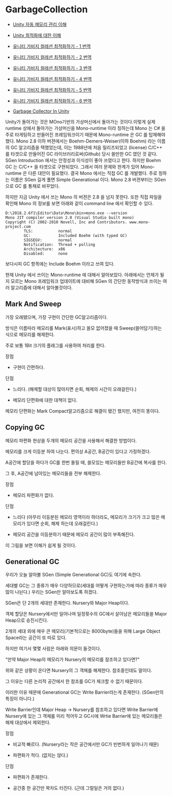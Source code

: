# GarbageCollection

- [Unity 자동 메모리 관리 이해](https://docs.unity3d.com/kr/current/Manual/UnderstandingAutomaticMemoryManagement.html)
- [Unity 최적화에 대한 이해](https://docs.unity3d.com/kr/current/Manual/BestPracticeUnderstandingPerformanceInUnity.html)

- [유니티 가비지 컬레션 최적화하기 - 1 번역](http://ronniej.sfuh.tk/optimizing-garbage-collection-in-unity-games-1/)
- [유니티 가비지 컬레션 최적화하기 - 2 번역](http://ronniej.sfuh.tk/optimizing-garbage-collection-in-unity-games-2/)
- [유니티 가비지 컬레션 최적화하기 - 3 번역](http://ronniej.sfuh.tk/optimizing-garbage-collection-in-unity-games-3/)
- [유니티 가비지 컬레션 최적화하기 - 4 번역](http://ronniej.sfuh.tk/optimizing-garbage-collection-in-unity-games-4/)
- [유니티 가비지 컬레션 최적화하기 - 5 번역](http://ronniej.sfuh.tk/optimizing-garbage-collection-in-unity-games-5/)
- [유니티 가비지 컬레션 최적화하기 - 6 번역](http://ronniej.sfuh.tk/optimizing-garbage-collection-in-unity-games-6/)

- [Garbage Collector In Unity](https://hrmrzizon.github.io/2017/04/23/garbage-collector-in-unity/)

Unity가 돌아가는 것은 MOno기반의 가상머신에서 돌아가는 것이다.이렇게 실제 runtime 상에서 돌아가는 가상머신을 Mono-runtime 이라 칭하는데 Mono 는 C# 을 주로 타게팅하고 만들어진 프레임워크이기 때문에 Mono-runtime 은 GC 를 탑재해야 했다. Mono 2.8 이하 버젼에서는 Boehm-Demers-Weiser(이하 Boehm) 라는 이름의 GC 알고리즘을 택했었는데, 이는 1988년에 처음 릴리즈되었고 (license) C/C++ 를 타겟으로 만들어진 GC 라이브러리로써(Github) 당시 쓸만한 GC 였던 것 같다. SGen Introduction 에서는 안정성과 이식성이 좋아 쓰였다고 한다. 하지만 Boehm GC 는 C/C++ 을 타겟으로 구현되었다. 그래서 여러 문제와 한계가 있어 Mono-runtime 은 다른 대안이 필요했다. 결국 Mono 에서는 직접 GC 를 개발했다. 주로 칭하는 이름은 SGen 길게 풀면 Simple Generational 이다. Mono 2.8 버젼부터는 SGen 으로 GC 를 통채로 바꾸었다.

하지만 지금 Unity 에서 쓰는 Mono 의 버젼은 2.8 을 넘지 못한다. 또한 직접 파일을 확인해 Mono 의 정보를 보면 아래와 같이 command line 에서 확인할 수 있다.

```
D:\2018.2.6f1\Editor\Data\Mono\bin>mono.exe --version
Mono JIT compiler version 2.0 (Visual Studio built mono)
Copyright (C) 2002-2010 Novell, Inc and Contributors. www.mono-project.com
        TLS:           normal
        GC:            Included Boehm (with typed GC)
        SIGSEGV:       normal
        Notification:  Thread + polling
        Architecture:  x86
        Disabled:      none
```
보다시피 GC 항목에는 Include Boehm 이라고 쓰여 있다. 

현재 Unity 에서 쓰이는 Mono-runtime 에 대해서 알아보았다. 아래에서는 언제가 될지 모르는 Mono 프레임워크 업데이트에 대비해 SGen 의 간단한 동작방식과 쓰이는 여러 알고리즘에 대해서 알아볼것이다.

## Mark And Sweep

가장 오래됐으며, 가장 구현이 간단한 GC알고리즘이다.

방식은 이름따라 메모리를 Mark(표시)하고 쓸모 없어졌을 때 Sweep(쓸어담기)하는 식으로 메모리를 해제한다.

주로 보통 1Bit 크기의 플래그를 사용하여 처리를 한다.



장점

- 구현이 간편하다.



단점

- 느리다. (해제할 대상이 많아지면 순회, 해제의 시간이 오래걸린다.)

- 메모리 단편화에 대한 대책이 없다.



메모리 단편화는 Mark Compact알고리즘으로 해결이 됐긴 했지만, 여전히 똥이다.



## Copying GC

메모리 파편화 현상을 두개의 메모리 공간을 사용해서 해결한 방법이다.

메모리를 크게 이등분 하여 나눈다. 편의상 A공간, B공간이 있다고 가정하겠다.

A공간에 할당을 하다가 GC를 한번 돌릴 때, 쓸모있는 메모리들만 B공간에 복사를 한다.

그 후, A공간에 남아있는 메모리들을 전부 해제한다.



장점

- 메모리 파편화가 없다.



단점

- 느리다 (아무리 이등분된 메모리 영역이라 하더라도, 메모리가 크기가 크고 많은 메모리가 있다면 순회, 해제 하는데 오래걸린다.)

- 메모리 공간을 이등분하기 때문에 메모리 공간이 많이 부족해진다.



이 그림을 보면 이해가 쉽게 될 것이다.



## Generational GC

우리가 오늘 알아볼 SGen (Simple Generational GC)도 여기에 속한다.

세대별 GC는 그 종류가 매우 다양하므로(세대를 어떻게 구현하는가에 따라 종류가 매우 많이 나뉜다.) 우리는 SGen만 알아보도록 하겠다.



SGen은 단 2개의 세대만 존재한다. Nursery와 Major Heap이다.

객체 할당은 Nursery에서만 일어나며 일정횟수의 GC에서 살아남은 메모리들을 Major Heap으로 승진시킨다.

2개의 세대 외에 매우 큰 메모리(기본적으로는 8000byte)들을 위해 Large Object Space라는 공간이 또 따로 있다.



하지만 여기서 몇몇 사람은 아래와 의문이 들것이다.

"만약 Major Heap의 메모리가 Nursery의 메모리를 참조하고 있다면?"

위와 같은 상황이 온다면 Nursery의 그 객체를 해제한다. 참조중인데도 말이다.

그 이유는 다른 논리적 공간에서 한 참조를 GC가 체크할 수 없기 때문이다.



이러한 이유 때문에 Generational GC는 Write Barrier라는게 존재한다. (SGen만의 특징이 아니다.)

Write Barrier인데 Major Heap -> Nursery를 참조하고 있다면 Write Barrier에 Nursery에 있는 그 객체를 미리 적어두고 GC시에 Wrtie Barrier에 있는 메모리들은 해제 대상에서 제외한다.



장점

- 비교적 빠르다. (Nursery라는 작은 공간에서만 GC가 빈번하게 일어나기 때문)

- 파편화가 적다. (없지는 않다.)



단점

- 파편화가 존재한다.

- 공간중 한 공간만 꽉차도 터진다. (근데 그럴일은 거의 없다.)

